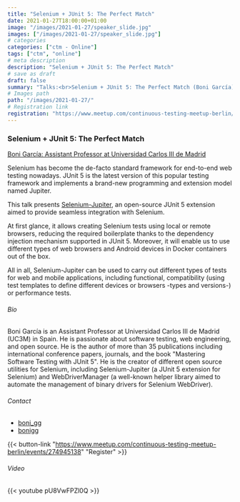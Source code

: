 ```yaml
---
title: "Selenium + JUnit 5: The Perfect Match"
date: 2021-01-27T18:00:00+01:00
image: "/images/2021-01-27/speaker_slide.jpg"
images: ["/images/2021-01-27/speaker_slide.jpg"]
# categories
categories: ["ctm - Online"]
tags: ["ctm", "online"]
# meta description
description: "Selenium + JUnit 5: The Perfect Match"
# save as draft
draft: false
summary: "Talks:<br>Selenium + JUnit 5: The Perfect Match (Boni García)"
# Images path
path: "/images/2021-01-27/"
# Registration link
registration: "https://www.meetup.com/continuous-testing-meetup-berlin/events/274945138"
---
```


### Selenium + JUnit 5: The Perfect Match
[Boni García: Assistant Professor at Universidad Carlos III de Madrid](https://www.linkedin.com/in/bonigg/)

Selenium has become the de-facto standard framework for end-to-end web testing nowadays. JUnit 5 is the 
latest version of this popular testing framework and implements a brand-new programming and extension model 
named Jupiter.

This talk presents [Selenium-Jupiter](https://bonigarcia.github.io/selenium-jupiter/), an open-source JUnit 5 
extension aimed to provide seamless integration with Selenium.

At first glance, it allows creating Selenium tests using local or remote browsers, reducing the required 
boilerplate thanks to the dependency injection mechanism supported in JUnit 5. Moreover, it will enable us 
to use different types of web browsers and Android devices in Docker containers out of the box.

All in all, Selenium-Jupiter can be used to carry out different types of tests for web and mobile applications, 
including functional, compatibility (using test templates to define different devices or browsers -types and versions-) 
or performance tests.

###### Bio
Boni García is an Assistant Professor at Universidad Carlos III de Madrid (UC3M) in Spain. He is passionate 
about software testing, web engineering, and open source. He is the author of more than 35 publications including 
international conference papers, journals, and the book "Mastering Software Testing with JUnit 5". He is the creator 
of different open source utilities for Selenium, including Selenium-Jupiter (a JUnit 5 extension for Selenium) 
and WebDriverManager (a well-known helper library aimed to automate the management of binary drivers for Selenium WebDriver).

###### Contact
- <i class="fa fa-twitter"></i> [boni_gg](https://twitter.com/boni_gg)
- <i class="fa fa-linkedin"></i> [bonigg](https://www.linkedin.com/in/bonigg/)


{{< button-link "https://www.meetup.com/continuous-testing-meetup-berlin/events/274945138" "Register" >}}

###### Video
{{< youtube pU8VwFPZl0Q >}}
